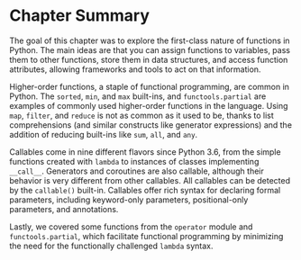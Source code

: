 # Chapter Summary

The goal of this chapter was to explore the first-class nature of functions in Python. The main ideas are that you can assign functions to variables, pass them to other functions, store them in data structures, and access function attributes, allowing frameworks and tools to act on that information.

Higher-order functions, a staple of functional programming, are common in Python. The `sorted`, `min`, and `max` built-ins, and `functools.partial` are examples of commonly used higher-order functions in the language. Using `map`, `filter`, and `reduce` is not as common as it used to be, thanks to list comprehensions (and similar constructs like generator expressions) and the addition of reducing built-ins like `sum`, `all`, and `any`.

Callables come in nine different flavors since Python 3.6, from the simple functions created with `lambda` to instances of classes implementing `__call__`. Generators and coroutines are also callable, although their behavior is very different from other callables. All callables can be detected by the `callable()` built-in. Callables offer rich syntax for declaring formal parameters, including keyword-only parameters, positional-only parameters, and annotations.

Lastly, we covered some functions from the `operator` module and `functools.partial`, which facilitate functional programming by minimizing the need for the functionally challenged `lambda` syntax.
